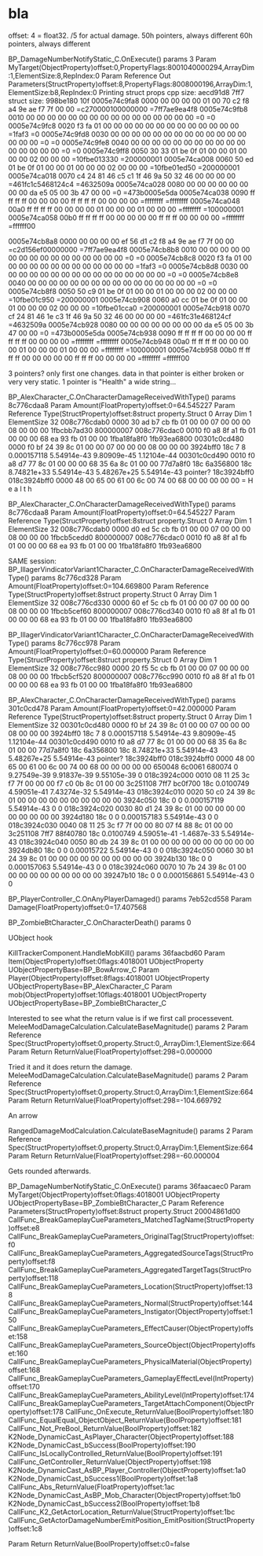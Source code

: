 # bla

offset: 4 = float32. /5 for actual damage.
50h pointers, always different
60h pointers, always different

BP_DamageNumberNotifyStatic_C.OnExecute() params 3
  Param   MyTarget(ObjectProperty)offset:0,PropertyFlags:8001040000294,ArrayDim:1,ElementSize:8,RepIndex:0
  Param Reference Out   Parameters(StructProperty)offset:8,PropertyFlags:8008000196,ArrayDim:1,ElementSize:b8,RepIndex:0
Printing struct props
cpp size: aecd91d8 7ff7 struct size: 998be180 10f
0005e74c9fa8  0000    00 00 00 00 01 00 70 c2   f8 a4 9e ae f7 7f 00 00   =c270000100000000  =7ff7ae9ea4f8
0005e74c9fb8  0010    00 00 00 00 00 00 00 00   00 00 00 00 00 00 00 00   =0  =0
0005e74c9fc8  0020    f3 fa 01 00 00 00 00 00   00 00 00 00 00 00 00 00   =1faf3  =0
0005e74c9fd8  0030    00 00 00 00 00 00 00 00   00 00 00 00 00 00 00 00   =0  =0
0005e74c9fe8  0040    00 00 00 00 00 00 00 00   00 00 00 00 00 00 00 00   =0  =0
0005e74c9ff8  0050    30 33 01 be 0f 01 00 00   01 00 00 00 02 00 00 00   =10fbe013330  =200000001
0005e74ca008  0060    50 ed 01 be 0f 01 00 00   01 00 00 00 02 00 00 00   =10fbe01ed50  =200000001
0005e74ca018  0070    c4 24 81 46 c5 c1 1f 46   9a 50 32 46 00 00 00 00   =461fc1c5468124c4  =4632509a
0005e74ca028  0080    00 00 00 00 00 00 00 00   da e5 05 00 3b 47 00 00   =0  =473b0005e5da
0005e74ca038  0090    ff ff ff ff 00 00 00 00   ff ff ff ff 00 00 00 00   =ffffffff  =ffffffff
0005e74ca048  00a0    ff ff ff ff 00 00 00 00   01 00 00 00 01 00 00 00   =ffffffff  =100000001
0005e74ca058  00b0    ff ff ff ff 00 00 00 00   00 ff ff ff 00 00 00 00   =ffffffff  =ffffff00

0005e74cb8a8  0000    00 00 00 00 ef 56 d1 c2   f8 a4 9e ae f7 7f 00 00   =c2d156ef00000000  =7ff7ae9ea4f8
0005e74cb8b8  0010    00 00 00 00 00 00 00 00   00 00 00 00 00 00 00 00   =0  =0
0005e74cb8c8  0020    f3 fa 01 00 00 00 00 00   00 00 00 00 00 00 00 00   =1faf3  =0
0005e74cb8d8  0030    00 00 00 00 00 00 00 00   00 00 00 00 00 00 00 00   =0  =0
0005e74cb8e8  0040    00 00 00 00 00 00 00 00   00 00 00 00 00 00 00 00   =0  =0
0005e74cb8f8  0050    50 c9 01 be 0f 01 00 00   01 00 00 00 02 00 00 00   =10fbe01c950  =200000001
0005e74cb908  0060    a0 cc 01 be 0f 01 00 00   01 00 00 00 02 00 00 00   =10fbe01cca0  =200000001
0005e74cb918  0070    cf 24 81 46 1e c3 1f 46   9a 50 32 46 00 00 00 00   =461fc31e468124cf  =4632509a
0005e74cb928  0080    00 00 00 00 00 00 00 00   da e5 05 00 3b 47 00 00   =0  =473b0005e5da
0005e74cb938  0090    ff ff ff ff 00 00 00 00   ff ff ff ff 00 00 00 00   =ffffffff  =ffffffff
0005e74cb948  00a0    ff ff ff ff 00 00 00 00   01 00 00 00 01 00 00 00   =ffffffff  =100000001
0005e74cb958  00b0    ff ff ff ff 00 00 00 00   00 ff ff ff 00 00 00 00   =ffffffff  =ffffff00



3 pointers? only first one changes. data in that pointer is either broken or very very static.
1 pointer is "Health" a wide string...


BP_AlexCharacter_C.OnCharacterDamageReceivedWithType() params 8c776cdaa8
  Param   Amount(FloatProperty)offset:0=64.545227
  Param  Reference   Type(StructProperty)offset:8struct property.Struct 0
 Array Dim 1
 ElementSize 32
008c776cdab0  0000    30 ad b7 cb fb 01 00 00   07 00 00 00 08 00 00 00        1fbcbb7ad30         800000007
008c776cdac0  0010    f0 a8 8f a1 fb 01 00 00   00 68 ea 93 fb 01 00 00        1fba18fa8f0       1fb93ea6800
00301c0cd480  0000    f0 bf 24 39 8c 01 00 00   07 00 00 00 08 00 00 00   3924bff0   18c     7     8  0.000157118  5.54914e-43  9.80909e-45  1.12104e-44
00301c0cd490  0010    f0 a8 d7 77 8c 01 00 00   00 68 35 6a 8c 01 00 00   77d7a8f0   18c  6a356800   18c  8.74821e+33  5.54914e-43  5.48267e+25  5.54914e-43
pointer? 18c3924bff0
018c3924bff0  0000    48 00 65 00 61 00 6c 00   74 00 68 00 00 00 00 00 = H e a l t h

BP_AlexCharacter_C.OnCharacterDamageReceivedWithType() params 8c776cdaa8
  Param   Amount(FloatProperty)offset:0=64.545227
  Param  Reference   Type(StructProperty)offset:8struct property.Struct 0
 Array Dim 1
 ElementSize 32
008c776cdab0  0000    d0 ed 5c cb fb 01 00 00   07 00 00 00 08 00 00 00        1fbcb5cedd0         800000007
008c776cdac0  0010    f0 a8 8f a1 fb 01 00 00   00 68 ea 93 fb 01 00 00        1fba18fa8f0       1fb93ea6800


SAME session:
BP_IllagerVindicatorVariant1Character_C.OnCharacterDamageReceivedWithType() params 8c776cd328
  Param   Amount(FloatProperty)offset:0=104.669800
  Param  Reference   Type(StructProperty)offset:8struct property.Struct 0
 Array Dim 1
 ElementSize 32
008c776cd330  0000    60 ef 5c cb fb 01 00 00   07 00 00 00 08 00 00 00        1fbcb5cef60         800000007
008c776cd340  0010    f0 a8 8f a1 fb 01 00 00   00 68 ea 93 fb 01 00 00        1fba18fa8f0       1fb93ea6800


BP_IllagerVindicatorVariant1Character_C.OnCharacterDamageReceivedWithType() params 8c776cc978
  Param   Amount(FloatProperty)offset:0=60.000000
  Param  Reference   Type(StructProperty)offset:8struct property.Struct 0
 Array Dim 1
 ElementSize 32
008c776cc980  0000    20 f5 5c cb fb 01 00 00   07 00 00 00 08 00 00 00        1fbcb5cf520         800000007
008c776cc990  0010    f0 a8 8f a1 fb 01 00 00   00 68 ea 93 fb 01 00 00        1fba18fa8f0       1fb93ea6800

BP_AlexCharacter_C.OnCharacterDamageReceivedWithType() params 301c0cd478
  Param   Amount(FloatProperty)offset:0=42.000000
  Param  Reference   Type(StructProperty)offset:8struct property.Struct 0
 Array Dim 1
 ElementSize 32
00301c0cd480  0000    f0 bf 24 39 8c 01 00 00   07 00 00 00 08 00 00 00   3924bff0   18c     7     8  0.000157118  5.54914e-43  9.80909e-45  1.12104e-44
00301c0cd490  0010    f0 a8 d7 77 8c 01 00 00   00 68 35 6a 8c 01 00 00   77d7a8f0   18c  6a356800   18c  8.74821e+33  5.54914e-43  5.48267e+25  5.54914e-43
pointer? 18c3924bff0
018c3924bff0  0000    48 00 65 00 61 00 6c 00   74 00 68 00 00 00 00 00   650048  6c0061  680074     0  9.27549e-39  9.91837e-39  9.55105e-39     0
018c3924c000  0010    08 11 25 3c f7 7f 00 00   00 f7 c0 0b 8c 01 00 00   3c251108  7ff7  bc0f700   18c  0.0100749  4.59051e-41  7.43274e-32  5.54914e-43
018c3924c010  0020    50 c0 24 39 8c 01 00 00   00 00 00 00 00 00 00 00   3924c050   18c     0     0  0.000157119  5.54914e-43     0     0
018c3924c020  0030    80 d1 24 39 8c 01 00 00   00 00 00 00 00 00 00 00   3924d180   18c     0     0  0.000157183  5.54914e-43     0     0
018c3924c030  0040    08 11 25 3c f7 7f 00 00   80 07 f4 88 8c 01 00 00   3c251108  7ff7  88f40780   18c  0.0100749  4.59051e-41  -1.4687e-33  5.54914e-43
018c3924c040  0050    80 db 24 39 8c 01 00 00   00 00 00 00 00 00 00 00   3924db80   18c     0     0  0.00015722  5.54914e-43     0     0
018c3924c050  0060    30 b1 24 39 8c 01 00 00   00 00 00 00 00 00 00 00   3924b130   18c     0     0  0.000157063  5.54914e-43     0     0
018c3924c060  0070    10 7b 24 39 8c 01 00 00   00 00 00 00 00 00 00 00   39247b10   18c     0     0  0.000156861  5.54914e-43     0     0


BP_PlayerController_C.OnAnyPlayerDamaged() params 7eb52cd558
  Param   Damage(FloatProperty)offset:0=17.407568


BP_ZombieBtCharacter_C.OnCharacterDeath() params 0

UObject hook

KillTrackerComponent.HandleMobKill() params 36faacbd60
  Param   Item(ObjectProperty)offset:0flags:4018001 UObjectProperty UObjectPropertyBase=BP_BowArrow_C
  Param   Player(ObjectProperty)offset:8flags:4018001 UObjectProperty UObjectPropertyBase=BP_AlexCharacter_C
  Param   mob(ObjectProperty)offset:10flags:4018001 UObjectProperty UObjectPropertyBase=BP_ZombieBtCharacter_C

  
Interested to see what the return value is if we first call processevent.
MeleeModDamageCalculation.CalculateBaseMagnitude() params 2
  Param  Reference   Spec(StructProperty)offset:0,property.Struct:0,,ArrayDim:1,ElementSize:664
  Param  Return   ReturnValue(FloatProperty)offset:298=0.000000

Tried it and it does return the damage.
MeleeModDamageCalculation.CalculateBaseMagnitude() params 2
  Param  Reference   Spec(StructProperty)offset:0,property.Struct:0,ArrayDim:1,ElementSize:664
  Param  Return   ReturnValue(FloatProperty)offset:298=-104.669792

An arrow

RangedDamageModCalculation.CalculateBaseMagnitude() params 2
  Param  Reference   Spec(StructProperty)offset:0,property.Struct:0,ArrayDim:1,ElementSize:664
  Param  Return   ReturnValue(FloatProperty)offset:298=-60.000004

Gets rounded afterwards.

BP_DamageNumberNotifyStatic_C.OnExecute() params 36faacaec0
  Param   MyTarget(ObjectProperty)offset:0flags:4018001 UObjectProperty UObjectPropertyBase=BP_ZombieBtCharacter_C
  Param  Reference   Parameters(StructProperty)offset:8struct property.Struct 20004861d00
    CallFunc_BreakGameplayCueParameters_MatchedTagName(StructProperty)offset:e8
    CallFunc_BreakGameplayCueParameters_OriginalTag(StructProperty)offset:f0
    CallFunc_BreakGameplayCueParameters_AggregatedSourceTags(StructProperty)offset:f8
    CallFunc_BreakGameplayCueParameters_AggregatedTargetTags(StructProperty)offset:118
    CallFunc_BreakGameplayCueParameters_Location(StructProperty)offset:138
    CallFunc_BreakGameplayCueParameters_Normal(StructProperty)offset:144
    CallFunc_BreakGameplayCueParameters_Instigator(ObjectProperty)offset:150
    CallFunc_BreakGameplayCueParameters_EffectCauser(ObjectProperty)offset:158
    CallFunc_BreakGameplayCueParameters_SourceObject(ObjectProperty)offset:160
    CallFunc_BreakGameplayCueParameters_PhysicalMaterial(ObjectProperty)offset:168
    CallFunc_BreakGameplayCueParameters_GameplayEffectLevel(IntProperty)offset:170
    CallFunc_BreakGameplayCueParameters_AbilityLevel(IntProperty)offset:174
    CallFunc_BreakGameplayCueParameters_TargetAttachComponent(ObjectProperty)offset:178
    CallFunc_OnExecute_ReturnValue(BoolProperty)offset:180
    CallFunc_EqualEqual_ObjectObject_ReturnValue(BoolProperty)offset:181
    CallFunc_Not_PreBool_ReturnValue(BoolProperty)offset:182
    K2Node_DynamicCast_AsPlayer_Character(ObjectProperty)offset:188
    K2Node_DynamicCast_bSuccess(BoolProperty)offset:190
    CallFunc_IsLocallyControlled_ReturnValue(BoolProperty)offset:191
    CallFunc_GetController_ReturnValue(ObjectProperty)offset:198
    K2Node_DynamicCast_AsBP_Player_Controller(ObjectProperty)offset:1a0
    K2Node_DynamicCast_bSuccess1(BoolProperty)offset:1a8
    CallFunc_Abs_ReturnValue(FloatProperty)offset:1ac
    K2Node_DynamicCast_AsBP_Mob_Character(ObjectProperty)offset:1b0
    K2Node_DynamicCast_bSuccess2(BoolProperty)offset:1b8
    CallFunc_K2_GetActorLocation_ReturnValue(StructProperty)offset:1bc
    CallFunc_GetActorDamageNumberEmitPosition_EmitPosition(StructProperty)offset:1c8

  Param  Return   ReturnValue(BoolProperty)offset:c0=false
  